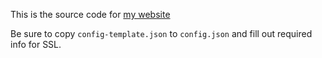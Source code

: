 This is the source code for [my website](https://gibsdev.com/)

Be sure to copy `config-template.json` to `config.json` and fill out required info for SSL.
